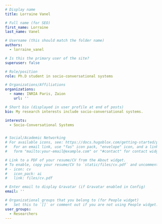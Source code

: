 ```yaml
---
# Display name
title: Lorraine Vanel

# Full name (for SEO)
first_name: Lorraine
last_name: Vanel

# Username (this should match the folder name)
authors:
  - lorraine_vanel

# Is this the primary user of the site?
superuser: false

# Role/position
role: Ph.D student in socio-conversational systems

# Organizations/Affiliations
organizations:
  - name: INRIA Paris, Zaion
    url: ''

# Short bio (displayed in user profile at end of posts)
bio: My research interests include socio-conversational systems.

interests:
  - Socio-Conversational Systems


# Social/Academic Networking
# For available icons, see: https://docs.hugoblox.com/getting-started/page-builder/#icons
#   For an email link, use "fas" icon pack, "envelope" icon, and a link in the
#   form "mailto:your-email@example.com" or "#contact" for contact widget.

# Link to a PDF of your resume/CV from the About widget.
# To enable, copy your resume/CV to `static/files/cv.pdf` and uncomment the lines below.
# - icon: cv
#   icon_pack: ai
#   link: files/cv.pdf

# Enter email to display Gravatar (if Gravatar enabled in Config)
email: ''

# Organizational groups that you belong to (for People widget)
#   Set this to `[]` or comment out if you are not using People widget.
user_groups:
  - Researchers
---
```

